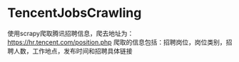 # TencentJobsCrawling
使用scrapy爬取腾讯招聘信息，爬去地址为：https://hr.tencent.com/position.php
爬取的信息包括：招聘岗位，岗位类别，招聘人数，工作地点，发布时间和招聘具体链接

